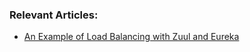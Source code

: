 

### Relevant Articles:
- [An Example of Load Balancing with Zuul and Eureka](http://www.baeldung.com/zuul-load-balancing)

